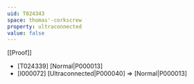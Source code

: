 ```yaml
---
uid: T024343
space: thomas'-corkscrew
property: ultraconnected
value: false
---
```

[[Proof]]

* [T024339] [Normal|P000013]
* [I000072] [Ultraconnected|P000040] => [Normal|P000013]

